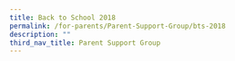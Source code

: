 ```yaml
---
title: Back to School 2018
permalink: /for-parents/Parent-Support-Group/bts-2018
description: ""
third_nav_title: Parent Support Group
---
```

